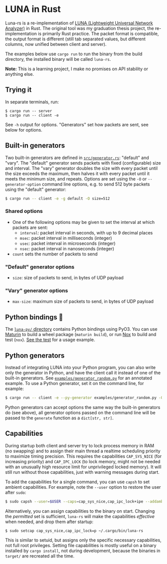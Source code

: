 # LUNA in Rust

Luna-rs is a re-implementation of [LUNA (Lightweight Universal Network
Analyzer)](https://github.com/airtower-luna/luna) in Rust. The
original tool was my graduation thesis project, the re-implementation
is primarily Rust practice. The packet format is compatible, the
output format is different (still tab separated values, but different
columns, now unified between client and server).

The examples below use `cargo run` to run the binary from the build
directory, the installed binary will be called `luna-rs`.

**Note:** This is a learning project, I make no promises on API
stability or anything else.

## Trying it

In separate terminals, run:

```
$ cargo run -- server
$ cargo run -- client -e
```

See `-h` output for options. "Generators" set how packets are sent,
see below for options.


## Built-in generators

Two built-in generators are defined in
[`src/generator.rs`](./src/generator.rs): "default" and "vary". The
"default" generator sends packets with fixed (configurable) size and
interval. The "vary" generator doubles the size with every packet
until the size exceeds the maximum, then halves it with every packet
until it meets the minimum size, and repeats. Options are set using
the `-O` or `--generator-option` command line options, e.g. to send
512 byte packets using the "default" generator:

```sh
$ cargo run -- client -e -g default -O size=512
```

### Shared options

* One of the following options may be given to set the interval at
  which packets are sent:
    * `interval`: packet interval in seconds, with up to 9 decimal places
    * `msec`: packet interval in milliseconds (integer)
    * `usec`: packet interval in microseconds (integer)
    * `nsec`: packet interval in nanoseconds (integer)
* `count` sets the number of packets to send

### "Default" generator options

* `size`: size of packets to send, in bytes of UDP payload

### "Vary" generator options

* `max-size`: maximum size of packets to send, in bytes of UDP payload


## Python bindings :snake:

The [`luna-py/` directory](./luna-py/) contains Python bindings using
PyO3. You can use [Maturin](https://www.maturin.rs/) to build a wheel
package (`maturin build`), or run
[Nox](https://nox.thea.codes/en/stable/) to build and test
(`nox`). [See the test](./luna-py/test_luna.py) for a usage example.

## Python generators

Instead of integrating LUNA into your Python program, you can also
write only the generator in Python, and have the client call it
instead of one of the built-in generators. See
[`examples/generator_random.py`](./examples/generator_random.py) for
an annotated example. To use a Python generator, set it on the command
line, for example:

```sh
$ cargo run -- client -e --py-generator examples/generator_random.py -O count=100
```

Python generators can accept options the same way the built-in
generators do (see above), all generator options passed on the command
line will be passed to the `generate` function as a `dict[str, str]`.


## Capabilities

During startup both client and server try to lock process memory in
RAM (no swapping) and to assign their main thread a realtime
scheduling priority to maximize timing precision. This requires the
capabilities `CAP_SYS_NICE` (for increasing priority) and
`CAP_IPC_LOCK` (to lock memory, might not be needed with an unusually
high resource limit for unprivileged locked memory). It will still run
without those capabilities, just with warning messages during start.

To add the capabilities for a single command, you can use `capsh` to
set ambient capabilities. For example, note the `--user` option to
restore the user after `sudo`:

```sh
$ sudo capsh --user=$USER --caps=cap_sys_nice,cap_ipc_lock+ipe --addamb=cap_sys_nice,cap_ipc_lock -- -c "cargo run -- client"
```

Alternatively, you can assign capabilities to the binary on
start. Changing the *permitted* set is sufficient, `luna-rs` will make
the capabilities *effective* when needed, and drop them after startup:

```sh
$ sudo setcap cap_sys_nice,cap_ipc_lock=p ~/.cargo/bin/luna-rs
```

This is similar to setuid, but assigns only the specific necessary
capabilities, not full root privileges. Setting file capabilities is
mostly useful on a binary installed by `cargo install`, not during
development, because the binaries in `target/` are recreated all the
time.
